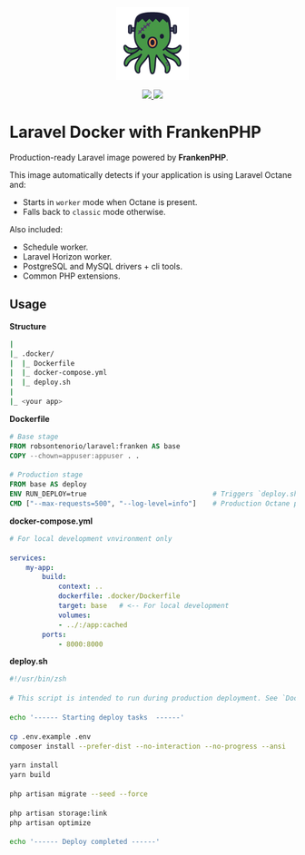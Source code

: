 <p align="center">
  <img src="https://raw.githubusercontent.com/robsontenorio/laravel-docker/refs/heads/franken/octopus.png" height="128">
</p> 
<p align="center">    
  <a href="https://hub.docker.com/r/robsontenorio/laravel">
    <img src="https://img.shields.io/docker/pulls/robsontenorio/laravel?color=orange&style=for-the-badge" />
    <img src="https://img.shields.io/docker/image-size/robsontenorio/laravel?sort=date&style=for-the-badge" />
  </a>
</p>

# Laravel Docker with FrankenPHP

Production-ready Laravel image powered by **FrankenPHP**.

This image automatically detects if your application is using Laravel Octane and:
- Starts in `worker` mode when Octane is present.
- Falls back to `classic` mode otherwise.

Also included:
- Schedule worker.
- Laravel Horizon worker.
- PostgreSQL and MySQL drivers + cli tools.
- Common PHP extensions.

## Usage

**Structure**
```bash
|
|_ .docker/
|  |_ Dockerfile
|  |_ docker-compose.yml
|  |_ deploy.sh
|
|_ <your app>
```

**Dockerfile**

```Dockerfile
# Base stage
FROM robsontenorio/laravel:franken AS base
COPY --chown=appuser:appuser . .

# Production stage
FROM base AS deploy
ENV RUN_DEPLOY=true                               # Triggers `deploy.sh` execution
CMD ["--max-requests=500", "--log-level=info"]    # Production Octane parameters
```

**docker-compose.yml** 
```yaml
# For local development vnvironment only

services:
    my-app:
        build:
            context: ..
            dockerfile: .docker/Dockerfile
            target: base   # <-- For local development
            volumes:
            - ../:/app:cached
        ports:
            - 8000:8000
```

**deploy.sh**
```bash
#!/usr/bin/zsh

# This script is intended to run during production deployment. See `Dockerfile`

echo '------ Starting deploy tasks  ------'

cp .env.example .env
composer install --prefer-dist --no-interaction --no-progress --ansi

yarn install
yarn build

php artisan migrate --seed --force

php artisan storage:link
php artisan optimize

echo '------ Deploy completed ------'
```

